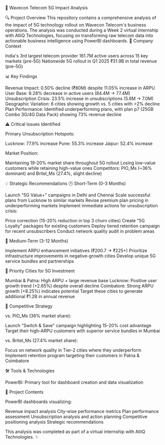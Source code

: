 📡 Wavecon Telecom 5G Impact Analysis

🔍 Project Overview
This repository contains a comprehensive analysis of the impact of 5G technology rollout on Wavecon Telecom's business operations. The analysis was conducted during a Week 2 virtual internship with AtliQ Technologies, focusing on transforming raw telecom data into actionable business intelligence using PowerBI dashboards.
🏢 Company Context

India's 3rd largest telecom provider
161.7M active users across 15 key markets (pre-5G)
Nationwide 5G rollout in Q1 2025
₹31.9B in total revenue (pre-5G)

📊 Key Findings

Revenue Impact: 0.50% decline (₹80M) despite 11.05% increase in ARPU
User Base: 8.28% decrease in active users (84.4M → 77.4M)
Unsubscription Crisis: 23.5% increase in unsubscriptions (5.6M → 7.0M)
Geographic Variation: 6 cities showing growth vs. 5 cities with >2% decline
Plan Performance: Identified underperforming plans, with plan p7 (25GB Combo 3G/4G Data Pack) showing 73% revenue decline

⚠️ Critical Issues Identified

Primary Unsubscription Hotspots:

Lucknow: 77.9% increase
Pune: 55.3% increase
Jaipur: 52.4% increase


Market Position:

Maintaining 19-20% market share throughout 5G rollout
Losing low-value customers while retaining high-value ones
Competitors: PIO_Ms (~36% dominant) and Britel_Ms (27.4%, slight decline)



💡 Strategic Recommendations
🕒 Short-Term (0-3 Months)

Launch "5G Value+" campaigns in Delhi and Chennai
Scale successful plans from Lucknow to similar markets
Revise premium plan pricing in underperforming markets
Implement immediate actions for unsubscription crisis:

Price correction (15-20% reduction in top 3 churn cities)
Create "5G Loyalty" packages for existing customers
Deploy tiered retention campaign for recent unsubscribers
Conduct network quality audit in problem areas



📅 Medium-Term (3-12 Months)

Implement ARPU enhancement initiatives (₹200.7 → ₹225+)
Prioritize infrastructure improvements in negative-growth cities
Develop unique 5G service bundles and partnerships

🌆 Priority Cities for 5G Investment

Mumbai & Patna: High ARPU + large revenue base
Lucknow: Positive user growth trend (+2.65%) despite overall decline
Coimbatore: Strong ARPU growth (+8.25%) indicates potential
Target these cities to generate additional ₹1.2B in annual revenue

🥇 Competitive Strategy

vs. PIO_Ms (36% market share):

Launch "Switch & Save" campaign highlighting 15-20% cost advantage
Target their high-ARPU customers with superior service bundles in Mumbai


vs. Britel_Ms (27.4% market share):

Focus on network quality in Tier-2 cities where they underperform
Implement retention program targeting their customers in Patna & Coimbatore



🛠️ Tools & Technologies

PowerBI: Primary tool for dashboard creation and data visualization

📂 Project Contents

PowerBI dashboards visualizing:

Revenue impact analysis
City-wise performance metrics
Plan performance assessment
Unsubscription analysis and action planning
Competitive positioning analysis
Strategic recommendations




This analysis was completed as part of a virtual internship with AtliQ Technologies. ✨
